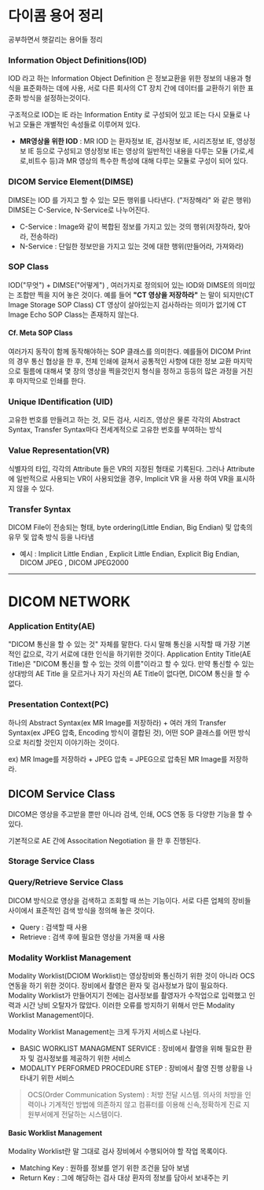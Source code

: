 # 다이콤 용어 정리

공부하면서 햇갈리는 용어들 정리

### Information Object Definitions(IOD)

IOD 라고 하는 Information Object Definition 은 정보교환을 위한 정보의 내용과 형식을 표준화하는 데에 사용, 서로 다른 회사의 CT 장치 간에
데이터를 교환하기 위한 표준화 방식을 설정하는것이다. 

구조적으로 IOD는 IE 라는 Information Entity 로 구성되어 있고 IE는 다시 모듈로 나뉘고 모듈은 개별적인 속성들로 이루어져 있다. 
* **MR영상을 위한 IOD** : MR IOD 는 환자정보 IE, 검사정보 IE, 시리즈정보 IE, 영상정보 IE 등으로 구성되고 영상정보 IE는 영상의 일반적인 내용을 다루는 모듈
(가로,세로,비트수 등)과 MR 영상의 특수한 특성에 대해 다루는 모듈로 구성이 되어 있다.

### DICOM Service Element(DIMSE)

DIMSE는 IOD 를 가지고 할 수 있는 모든 행위를 나타낸다. ("저장해라" 와 같은 행위) DIMSE는 C-Service, N-Service로 나누어진다.

* C-Service : Image와 같이 복합된 정보를 가지고 있는 것의 행위(저장하라, 찾아라, 전송하라)
* N-Service : 단일한 정보만을 가지고 있는 것에 대한 행위(만들어라, 가져와라)

### SOP Class
IOD("무엇") + DIMSE("어떻게") , 여러가지로 정의되어 있는 IOD와 DIMSE의 의미있는 조합만 찍을 지어 놓은 것이다. 예를 들어 **"CT 영상을 저장하라"**
는 말이 되지만(CT Image Storage SOP Class) CT 영상이 살아있는지 검사하라는 의미가 없기에 CT Image Echo SOP Class는 존재하지 않는다.

#### Cf. Meta SOP Class
여러가지 동작이 함께 동작해야하는 SOP 클래스를 의미한다. 예를들어 DICOM Print의 경우 통신 협상을 한 후, 전체 인쇄에 걸쳐서 공통적인 사항에 대한 정보
교환 마지막으로 필름에 대해셔 몇 장의 영상을 찍을것인지 형식을 정하고 등등의 많은 과정을 거친 후 마지막으로 인쇄를 한다.

### Unique IDentification (UID)
고유한 번호를 만들려고 하는 것, 모든 검사, 시리즈, 영상은 물론 각각의 Abstract Syntax, Transfer Syntax마다 전세계적으로 고유한 번호를 부여하는 방식

### Value Representation(VR)
식별자의 타입, 각각의 Attribute 들은 VR의 지정된 형태로 기록된다. 그러나 Attribute에 일반적으로 사용되는 VR이 사용되었을 경우, Implicit VR 을 사용 하여 VR을 표시하지 않을 수 있다.

### Transfer Syntax
DICOM File이 전송되는 형태, byte ordering(Little Endian, Big Endian) 및 압축의 유무 및 압축 방식 등을 나타냄
* 예시 : Implicit Little Endian , Explicit Little Endian, Explicit Big Endian, DICOM JPEG , DICOM JPEG2000

----
# DICOM NETWORK

### Application Entity(AE)
"DICOM 통신을 할 수 있는 것" 자체를 말한다. 다시 말해 통신을 시작할 때 가장 기본적인 값으로, 각기 서로에 대한 인식을 하기위한 것이다.
Application Entity Title(AE Title)은 "DICOM 통신을 할 수 있는 것의 이름"이라고 할 수 있다. 만약 통신할 수 있는 상대방의 AE Title 을 모르거나
자기 자신의 AE Title이 없다면, DICOM 통신을 할 수 없다.

### Presentation Context(PC)
하나의 Abstract Syntax(ex MR Image를 저장하라) + 여러 개의 Transfer Syntax(ex JPEG 압축, Encoding 방식이 결합된 것), 어떤 SOP  클래스를 어떤 방식으로 처리할 것인지 이야기하는 것이다.

ex) MR Image를 저장하라 + JPEG 압축 = JPEG으로 압축된 MR Image를 저장하라.

## DICOM Service Class

DICOM은 영상을 주고받을 뿐만 아니라 검색, 인쇄, OCS 연동 등 다양한 기능을 할 수 있다.

기본적으로 AE 간에 Associtation Negotiation 을 한 후 진행된다.

### Storage Service Class

### Query/Retrieve Service Class
DICOM 방식으로 영상을 검색하고 조회할 때 쓰는 기능이다. 서로 다른 업체의 장비들 사이에서 표준적인 검색 방식을 정의해 놓은 것이다.
* Query : 검색할 때 사용
* Retrieve : 검색 후에 필요한 영상을 가져올 때 사용

### Modality Worklist Management
Modality Worklist(DCIOM Worklist)는 영상장비와 통신하기 위한 것이 아니라 OCS 연동을 하기 위한 것이다. 장비에서 촬영은 환자 및 검사정보가 많이
필요하다. Modality Worklist가 만들어지기 전에는 검사정보를 촬영자가 수작업으로 입력했고 인력과 시간 낭비 오탈자가 많았다. 이러한 오류를 방지하기
위해서 만든 Modality Worklist Management이다.

Modality Worklist Management는 크게 두가지 서비스로 나뉜다.
* BASIC WORKLIST MANAGMENT SERVICE : 장비에서 촬영을 위해 필요한 환자 및 검사정보를 제공하기 위한 서비스
* MODALITY PERFORMED PROCEDURE STEP : 장비에서 촬영 진행 상황을 나타내기 위한 서비스

> OCS(Order Communication System) : 처방 전달 시스템. 의사의 처방을 인력이나 기계적인 방법에 의존하지 않고 컴퓨터를 이용해 신속,정확하게
진료 지원부서에게 전달하는 시스템이다.

#### Basic Worklist Management 
Modality Worklist란 말 그대로 검사 장비에서 수행되어야 할 작업 목록이다. 
* Matching Key : 원하를 정보를 얻기 위한 조건을 담아 보냄
* Return Key : 그에 해당하는 검사 대상 환자의 정보를 담아서 보내주는 키

